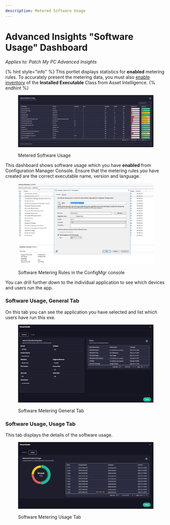 ```yaml
---
description: Metered Software Usage
---
```


# Advanced Insights "Software Usage" Dashboard

_Applies to: Patch My PC Advanced Insights_

{% hint style="info" %}
This portlet displays statistics for **enabled** metering rules. To accurately present the metering data, you must also [enable inventory](https://learn.microsoft.com/en-us/mem/configmgr/core/clients/manage/asset-intelligence/configuring-asset-intelligence#to-enable-asset-intelligence-hardware-inventory-reporting-classes-from-the-asset-intelligence-home-page) of the **Installed Executable** Class from Asset Intelligence.
{% endhint %}



<figure><img src="../../../_images/gitbook/image%20%282153%29.png" alt=""><figcaption><p>Metered Software Usage</p></figcaption></figure>

This dashboard shows software usage which you have **enabled** from Configuration Manager Console. Ensure that the metering rules you have created are the correct executable name, version and language.

<figure><img src="../../../_images/gitbook/image%20%282178%29.png" alt=""><figcaption><p>Software Metering Rules in the ConfigMgr console</p></figcaption></figure>

You can drill further down to the individual application to see which devices and users run the app.

### Software Usage, General Tab

On this tab you can see the application you have selected and list which users have run this exe.&#x20;

<figure><img src="../../../_images/gitbook/image%20%282154%29.png" alt=""><figcaption><p>Software Metering General Tab</p></figcaption></figure>

### Software Usage, Usage Tab

This tab displays the details of the software usage.

<figure><img src="../../../_images/gitbook/image%20%282155%29.png" alt=""><figcaption><p>Software Metering Usage Tab</p></figcaption></figure>
